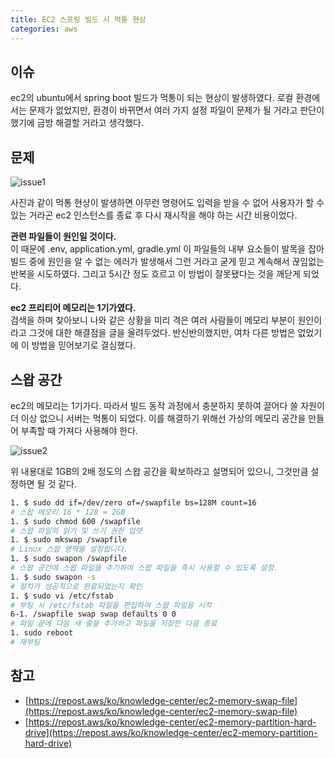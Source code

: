 ```yaml
---
title: EC2 스프링 빌드 시 먹통 현상
categories: aws
---
```


## 이슈
ec2의 ubuntu에서 spring boot 빌드가 먹통이 되는 현상이 발생하였다. 로컬 환경에서는 문제가 없었지만, 환경이 바뀌면서 여러 가지 설정 파일이 문제가 될 거라고 판단이 했기에 금방 해결할 거라고 생각했다. 

## 문제
![issue1](https://github.com/user-attachments/assets/baaed211-9564-4719-9157-12b206144962)

사진과 같이 먹통 현상이 발생하면 아무런 명령어도 입력을 받을 수 없어 사용자가 할 수 있는 거라곤 ec2 인스턴스를 종료 후 다시 재시작을 해야 하는 시간 비용이었다.

**관련 파일들이 원인일 것이다.**  
이 때문에 .env, application.yml, gradle.yml 이 파일들의 내부 요소들이 발목을 잡아 빌드 중에 원인을 알 수 없는 에러가 발생해서 그런 거라고 굳게 믿고 계속해서 끊임없는 반복을 시도하였다. 그리고 5시간 정도 흐르고 이 방법이 잘못됐다는 것을 깨닫게 되었다.

**ec2 프리티어 메모리는 1기가였다.**  
검색을 하며 찾아보니 나와 같은 상황을 미리 격은 여러 사람들이 메모리 부분이 원인이라고 그것에 대한 해결점을 글을 올려두었다. 반신반의했지만, 여차 다른 방법은 없었기에 이 방법을 믿어보기로 결심했다.  

## 스왑 공간
ec2의 메모리는 1기가다. 따라서 빌드 동작 과정에서 충분하지 못하여 끌어다 쓸 자원이 더 이상 없으니 서버는 먹통이 되었다. 이를 해결하기 위해선 가상의 메모리 공간을 만들어 부족할 때 가져다 사용해야 한다.

![issue2](https://github.com/user-attachments/assets/e449e49b-c3c5-44bd-a428-f9a299964e87)

위 내용대로 1GB의 2배 정도의 스왑 공간을 확보하라고 설명되어 있으니, 그것만큼 설정하면 될 것 같다.
```bash
1. $ sudo dd if=/dev/zero of=/swapfile bs=128M count=16
# 스왑 메모리 16 * 128 = 2GB 
1. $ sudo chmod 600 /swapfile
# 스왑 파일의 읽기 및 쓰기 권한 업뎃
1. $ sudo mkswap /swapfile
# Linux 스왑 영역을 설정합니다.
1. $ sudo swapon /swapfile
# 스왑 공간에 스왑 파일을 추가하여 스왑 파일을 즉시 사용할 수 있도록 설정.
1. $ sudo swapon -s
# 절차가 성공적으로 완료되었는지 확인
1. $ sudo vi /etc/fstab
# 부팅 시 /etc/fstab 파일을 편집하여 스왑 파일을 시작
6-1. /swapfile swap swap defaults 0 0
# 파일 끝에 다음 새 줄을 추가하고 파일을 저장한 다음 종료
1. sudo reboot
# 재부팅
```

## 참고
- [https://repost.aws/ko/knowledge-center/ec2-memory-swap-file](https://repost.aws/ko/knowledge-center/ec2-memory-swap-file)
- [https://repost.aws/ko/knowledge-center/ec2-memory-partition-hard-drive](https://repost.aws/ko/knowledge-center/ec2-memory-partition-hard-drive)